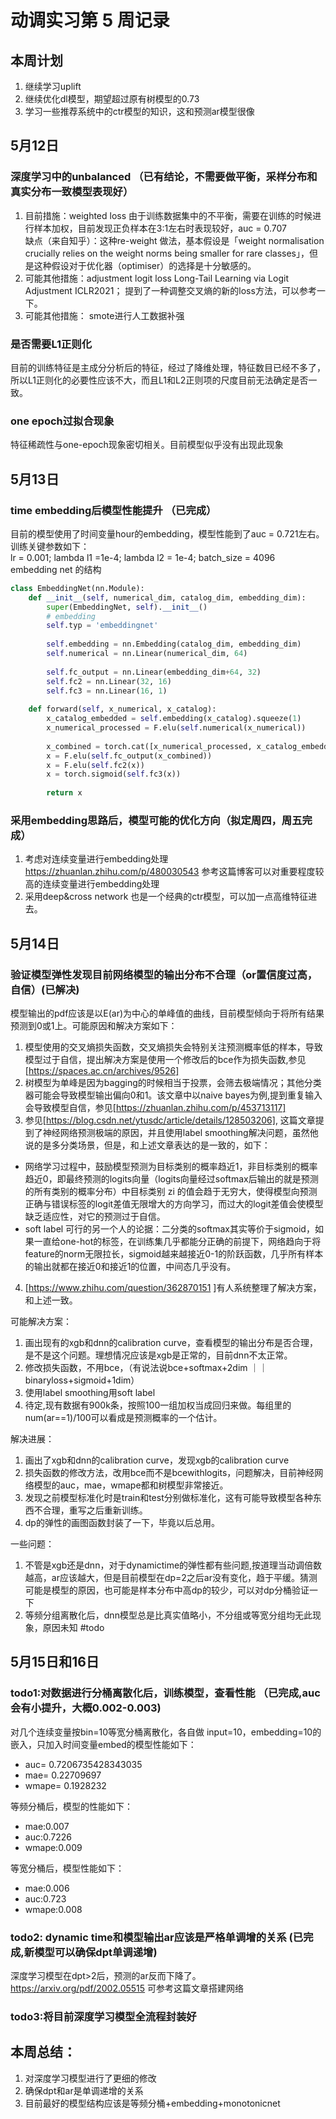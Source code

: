 # 动调实习第 5 周记录
## 本周计划
1. 继续学习uplift
2. 继续优化dl模型，期望超过原有树模型的0.73
3. 学习一些推荐系统中的ctr模型的知识，这和预测ar模型很像

## 5月12日
### 深度学习中的unbalanced （已有结论，不需要做平衡，采样分布和真实分布一致模型表现好）
1. 目前措施：weighted loss
由于训练数据集中的不平衡，需要在训练的时候进行样本加权，目前发现正负样本在3:1左右时表现较好，auc = 0.707 <br>
缺点（来自知乎）：这种re-weight 做法，基本假设是「weight normalisation crucially relies on the weight norms being smaller for rare classes」，但是这种假设对于优化器（optimiser）的选择是十分敏感的。<br>
2. 可能其他措施：adjustment logit loss
Long-Tail Learning via Logit Adjustment ICLR2021； 提到了一种调整交叉熵的新的loss方法，可以参考一下。 <br>
3. 可能其他措施： smote进行人工数据补强

### 是否需要L1正则化
目前的训练特征是主成分分析后的特征，经过了降维处理，特征数目已经不多了，所以L1正则化的必要性应该不大，而且L1和L2正则项的尺度目前无法确定是否一致。 <br>

### one epoch过拟合现象
特征稀疏性与one-epoch现象密切相关。目前模型似乎没有出现此现象

## 5月13日
### time embedding后模型性能提升 （已完成）
目前的模型使用了时间变量hour的embedding，模型性能到了auc = 0.721左右。训练关键参数如下：<br>
lr = 0.001; lambda l1 =1e-4; lambda l2 = 1e-4; batch_size = 4096 <br>
embedding net 的结构
```python
class EmbeddingNet(nn.Module):
    def __init__(self, numerical_dim, catalog_dim, embedding_dim):
        super(EmbeddingNet, self).__init__()
        # embedding
        self.typ = 'embeddingnet'
        
        self.embedding = nn.Embedding(catalog_dim, embedding_dim)
        self.numerical = nn.Linear(numerical_dim, 64)
        
        self.fc_output = nn.Linear(embedding_dim+64, 32)
        self.fc2 = nn.Linear(32, 16)
        self.fc3 = nn.Linear(16, 1)
        
    def forward(self, x_numerical, x_catalog):
        x_catalog_embedded = self.embedding(x_catalog).squeeze(1)
        x_numerical_processed = F.elu(self.numerical(x_numerical))
        
        x_combined = torch.cat([x_numerical_processed, x_catalog_embedded], dim=1)
        x = F.elu(self.fc_output(x_combined))
        x = F.elu(self.fc2(x)) 
        x = torch.sigmoid(self.fc3(x))  
        
        return x
```
### 采用embedding思路后，模型可能的优化方向（拟定周四，周五完成）
1. 考虑对连续变量进行embedding处理
https://zhuanlan.zhihu.com/p/480030543 参考这篇博客可以对重要程度较高的连续变量进行embedding处理
2. 采用deep&cross network
也是一个经典的ctr模型，可以加一点高维特征进去。

## 5月14日
### 验证模型弹性发现目前网络模型的输出分布不合理（or置信度过高，自信）(已解决)
模型输出的pdf应该是以E(ar)为中心的单峰值的曲线，目前模型倾向于将所有结果预测到0或1上。可能原因和解决方案如下：<br>
1. 模型使用的交叉熵损失函数，交叉熵损失会特别关注预测概率低的样本，导致模型过于自信，提出解决方案是使用一个修改后的bce作为损失函数,参见[https://spaces.ac.cn/archives/9526]
2. 树模型为单峰是因为bagging的时候相当于投票，会筛去极端情况；其他分类器可能会导致模型输出偏向0和1。该文章中以naive bayes为例,提到重复输入会导致模型自信，参见[https://zhuanlan.zhihu.com/p/453713117]
3. 参见[https://blog.csdn.net/ytusdc/article/details/128503206], 这篇文章提到了神经网络预测极端的原因，并且使用label smoothing解决问题，虽然他说的是多分类场景，但是，和上述文章表达的是一致的，如下：<br>
* 网络学习过程中，鼓励模型预测为目标类别的概率趋近1，非目标类别的概率趋近0，即最终预测的logits向量（logits向量经过softmax后输出的就是预测的所有类别的概率分布）中目标类别 zi 的值会趋于无穷大，使得模型向预测正确与错误标签的logit差值无限增大的方向学习，而过大的logit差值会使模型缺乏适应性，对它的预测过于自信。<br>
* soft label 可行的另一个人的论据：二分类的softmax其实等价于sigmoid，如果一直给one-hot的标签，在训练集几乎都能分正确的前提下，网络趋向于将feature的norm无限拉长，sigmoid越来越接近0-1的阶跃函数，几乎所有样本的输出就都在接近0和接近1的位置，中间态几乎没有。<br>

4. [https://www.zhihu.com/question/362870151 ]有人系统整理了解决方案，和上述一致。<br>

可能解决方案：<br>
1. 画出现有的xgb和dnn的calibration curve，查看模型的输出分布是否合理，是不是这个问题。理想情况应该是xgb是正常的，目前dnn不太正常。<br>
2. 修改损失函数，不用bce，（有说法说bce+softmax+2dim ｜｜ binaryloss+sigmoid+1dim） <br>
3. 使用label smoothing用soft label <br>
4. 待定,现有数据有900k条，按照100一组加权当成回归来做。每组里的 num(ar==1)/100可以看成是预测概率的一个估计。<br>

解决进展：<br>
1. 画出了xgb和dnn的calibration curve，发现xgb的calibration curve
2. 损失函数的修改方法，改用bce而不是bcewithlogits，问题解决，目前神经网络模型的auc，mae，wmape都和树模型非常接近。
3. 发现之前模型标准化时是train和test分别做标准化，这有可能导致模型各种东西不合理，重写之后重新训练。
4. dp的弹性的画图函数封装了一下，毕竟以后总用。

一些问题： <br>
1. 不管是xgb还是dnn，对于dynamictime的弹性都有些问题,按道理当动调倍数越高，ar应该越大，但是目前模型在dp=2之后ar没有变化，趋于平缓。猜测可能是模型的原因，也可能是样本分布中高dp的较少，可以对dp分桶验证一下
2. 等频分组离散化后，dnn模型总是比真实值略小，不分组或等宽分组均无此现象，原因未知 #todo

## 5月15日和16日
### todo1:对数据进行分桶离散化后，训练模型，查看性能 （已完成,auc会有小提升，大概0.002-0.003)
对几个连续变量按bin=10等宽分桶离散化，各自做 input=10，embedding=10的嵌入，只加入时间变量embed的模型性能如下：<br>
* auc= 0.7206735428343035
* mae= 0.22709697
* wmape= 0.1928232

等频分桶后，模型的性能如下：<br>
* mae:0.007 
* auc:0.7226 
* wmape:0.009

等宽分桶后，模型性能如下：<br>
* mae:0.006
* auc:0.723
* wmape:0.008

### todo2: dynamic time和模型输出ar应该是严格单调增的关系 (已完成,新模型可以确保dpt单调递增)
深度学习模型在dpt>2后，预测的ar反而下降了。
https://arxiv.org/pdf/2002.05515 可参考这篇文章搭建网络

### todo3:将目前深度学习模型全流程封装好

## 本周总结：
1. 对深度学习模型进行了更细的修改
2. 确保dpt和ar是单调递增的关系
3. 目前最好的模型结构应该是等频分桶+embedding+monotonicnet
